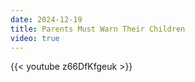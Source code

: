 ```yaml
---
date: 2024-12-19
title: Parents Must Warn Their Children
video: true
---
```



{{< youtube z66DfKfgeuk >}}
